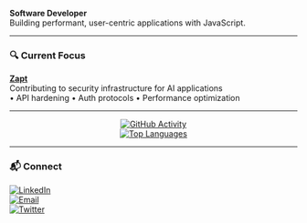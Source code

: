 

**Software Developer**  
Building performant, user-centric applications with JavaScript.

---

### 🔍 Current Focus
[**Zapt**](https://github.com/Ayush201738982361/zapt)  
Contributing to security infrastructure for AI applications  
• API hardening • Auth protocols • Performance optimization

---

<div align="center">

[![GitHub Activity](https://github-readme-stats.vercel.app/api?username=ayush201738982361&show_icons=true&theme=radical&hide_border=true&count_private=true)](https://github.com/ayush201738982361)  
[![Top Languages](https://github-readme-stats.vercel.app/api/top-langs/?username=ayush201738982361&layout=compact&theme=radical&hide_border=true)](https://github.com/ayush201738982361)

</div>

---

### 📬 Connect
[![LinkedIn](https://img.shields.io/badge/LinkedIn-ayush2o3-0077B5?style=flat&logo=linkedin)](https://www.linkedin.com/in/ayush2o3/)  
[![Email](https://img.shields.io/badge/Email-ayushnair87@gmail.com-D14836?style=flat&logo=gmail)](mailto:ayushnair87@gmail.com)  
[![Twitter](https://img.shields.io/badge/Twitter-@ayushnair225933-1DA1F2?style=flat&logo=twitter)](https://twitter.com/ayushnair225933)
